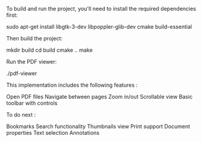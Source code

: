 To build and run the project, you'll need to install the required dependencies first:

sudo apt-get install libgtk-3-dev libpoppler-glib-dev cmake build-essential

Then build the project:

mkdir build
cd build
cmake ..
make

Run the PDF viewer:

./pdf-viewer

This implementation includes the following features :

Open PDF files
Navigate between pages
Zoom in/out
Scrollable view
Basic toolbar with controls

To do next : 

Bookmarks
Search functionality
Thumbnails view
Print support
Document properties
Text selection
Annotations
